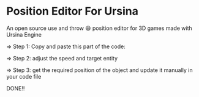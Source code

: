 # Position Editor For Ursina
An open source use and throw 😄 position editor for 3D games made with Ursina Engine


=> Step 1:
  Copy and paste this part of the code:
    
=> Step 2:
 adjust the speed and target entity 
 
=> Step 3:
  get the required position of the object and update it manually in your code file

DONE!!
